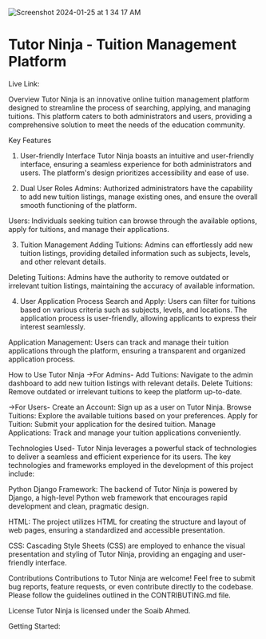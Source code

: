 
![Screenshot 2024-01-25 at 1 34 17 AM](https://github.com/Soaib-Ahmed/Tuition_Media/assets/113377540/56b5717f-2b35-41d3-801a-507b8a3c2b07)

# Tutor Ninja - Tuition Management Platform

Live Link: 

Overview
Tutor Ninja is an innovative online tuition management platform designed to streamline the process of searching, applying, and managing tuitions. This platform caters to both administrators and users, providing a comprehensive solution to meet the needs of the education community.

Key Features
1. User-friendly Interface
Tutor Ninja boasts an intuitive and user-friendly interface, ensuring a seamless experience for both administrators and users. The platform's design prioritizes accessibility and ease of use.

2. Dual User Roles
Admins: Authorized administrators have the capability to add new tuition listings, manage existing ones, and ensure the overall smooth functioning of the platform.

Users: Individuals seeking tuition can browse through the available options, apply for tuitions, and manage their applications.

3. Tuition Management
Adding Tuitions: Admins can effortlessly add new tuition listings, providing detailed information such as subjects, levels, and other relevant details.

Deleting Tuitions: Admins have the authority to remove outdated or irrelevant tuition listings, maintaining the accuracy of available information.

4. User Application Process
Search and Apply: Users can filter for tuitions based on various criteria such as subjects, levels, and locations. The application process is user-friendly, allowing applicants to express their interest seamlessly.

Application Management: Users can track and manage their tuition applications through the platform, ensuring a transparent and organized application process.

How to Use Tutor Ninja
->For Admins-
Add Tuitions: Navigate to the admin dashboard to add new tuition listings with relevant details.
Delete Tuitions: Remove outdated or irrelevant tuitions to keep the platform up-to-date.

->For Users-
Create an Account: Sign up as a user on Tutor Ninja.
Browse Tuitions: Explore the available tuitions based on your preferences.
Apply for Tuition: Submit your application for the desired tuition.
Manage Applications: Track and manage your tuition applications conveniently.

Technologies Used-
Tutor Ninja leverages a powerful stack of technologies to deliver a seamless and efficient experience for its users. The key technologies and frameworks employed in the development of this project include:

Python Django Framework: The backend of Tutor Ninja is powered by Django, a high-level Python web framework that encourages rapid development and clean, pragmatic design.

HTML: The project utilizes HTML for creating the structure and layout of web pages, ensuring a standardized and accessible presentation.

CSS: Cascading Style Sheets (CSS) are employed to enhance the visual presentation and styling of Tutor Ninja, providing an engaging and user-friendly interface.

Contributions
Contributions to Tutor Ninja are welcome! Feel free to submit bug reports, feature requests, or even contribute directly to the codebase. Please follow the guidelines outlined in the CONTRIBUTING.md file.

License
Tutor Ninja is licensed under the Soaib Ahmed. 

Getting Started:

